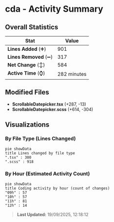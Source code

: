 # cda - Activity Summary 

## Overall Statistics

| Stat                   | Value                                                             |
| ---------------------- | ----------------------------------------------------------------- |
| **Lines Added** (➕)   | 901                                          |
| **Lines Removed** (➖) | 317                                        |
| **Net Change** (↕)    | 584                |
| **Active Time** (⌚)   | 282 minutes |


## Modified Files
- **ScrollableDatepicker.tsx** (+287, -13)
- **ScrollableDatepicker.scss** (+614, -304)

## Visualizations

### By File Type (Lines Changed)

```mermaid
pie showData
title Lines changed by file type
".tsx" : 300
".scss" : 918
```

### By Hour (Estimated Activity Count)

```mermaid
pie showData
title Coding activity by hour (count of changes)
"09h" : 57
"10h" : 57
"11h" : 81
"12h" : 14
```


> **Last Updated:** 19/09/2025, 12:18:12